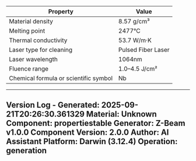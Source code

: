 | Property | Value |
|----------|-------|
| Material density | 8.57 g/cm³ |
| Melting point | 2477°C |
| Thermal conductivity | 53.7 W/m·K |
| Laser type for cleaning | Pulsed Fiber Laser |
| Laser wavelength | 1064nm |
| Fluence range | 1.0–4.5 J/cm² |
| Chemical formula or scientific symbol | Nb |


---
Version Log - Generated: 2025-09-21T20:26:30.361329
Material: Unknown
Component: propertiestable
Generator: Z-Beam v1.0.0
Component Version: 2.0.0
Author: AI Assistant
Platform: Darwin (3.12.4)
Operation: generation
---